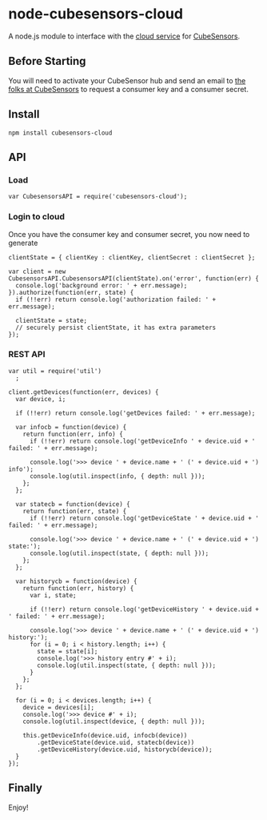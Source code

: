node-cubesensors-cloud
======================

A node.js module to interface with the [cloud service](https://my.cubesensors.com/docs)
for [CubeSensors](https://cubesensors.com).

Before Starting
---------------
You will need to activate your CubeSensor hub and send an email to [the folks at CubeSensors](mailto:api@cubesensors.com)
to request a consumer key and a consumer secret.


Install
-------

    npm install cubesensors-cloud

API
---

### Load

    var CubesensorsAPI = require('cubesensors-cloud');

### Login to cloud

Once you have the consumer key and consumer secret, you now need to generate 

    clientState = { clientKey : clientKey, clientSecret : clientSecret };

    var client = new CubesensorsAPI.CubesensorsAPI(clientState).on('error', function(err) {
      console.log('background error: ' + err.message);
    }).authorize(function(err, state) {
      if (!!err) return console.log('authorization failed: ' + err.message);

      clientState = state;
      // securely persist clientState, it has extra parameters
    });


### REST API

    var util = require('util')
      ;

    client.getDevices(function(err, devices) {
      var device, i;

      if (!!err) return console.log('getDevices failed: ' + err.message);

      var infocb = function(device) {
        return function(err, info) {
          if (!!err) return console.log('getDeviceInfo ' + device.uid + ' failed: ' + err.message);

          console.log('>>> device ' + device.name + ' (' + device.uid + ') info');
          console.log(util.inspect(info, { depth: null }));
        };
      };

      var statecb = function(device) {
        return function(err, state) {
          if (!!err) return console.log('getDeviceState ' + device.uid + ' failed: ' + err.message);

          console.log('>>> device ' + device.name + ' (' + device.uid + ') state:');
          console.log(util.inspect(state, { depth: null }));
        };
      };

      var historycb = function(device) {
        return function(err, history) {
          var i, state;

          if (!!err) return console.log('getDeviceHistory ' + device.uid + ' failed: ' + err.message);

          console.log('>>> device ' + device.name + ' (' + device.uid + ') history:');
          for (i = 0; i < history.length; i++) {
            state = state[i];
            console.log('>>> history entry #' + i);
            console.log(util.inspect(state, { depth: null }));
          }
        };
      };

      for (i = 0; i < devices.length; i++) {
        device = devices[i];
        console.log('>>> device #' + i);
        console.log(util.inspect(device, { depth: null }));

        this.getDeviceInfo(device.uid, infocb(device))
            .getDeviceState(device.uid, statecb(device))
            .getDeviceHistory(device.uid, historycb(device));
      }
    });


Finally
-------

Enjoy!
